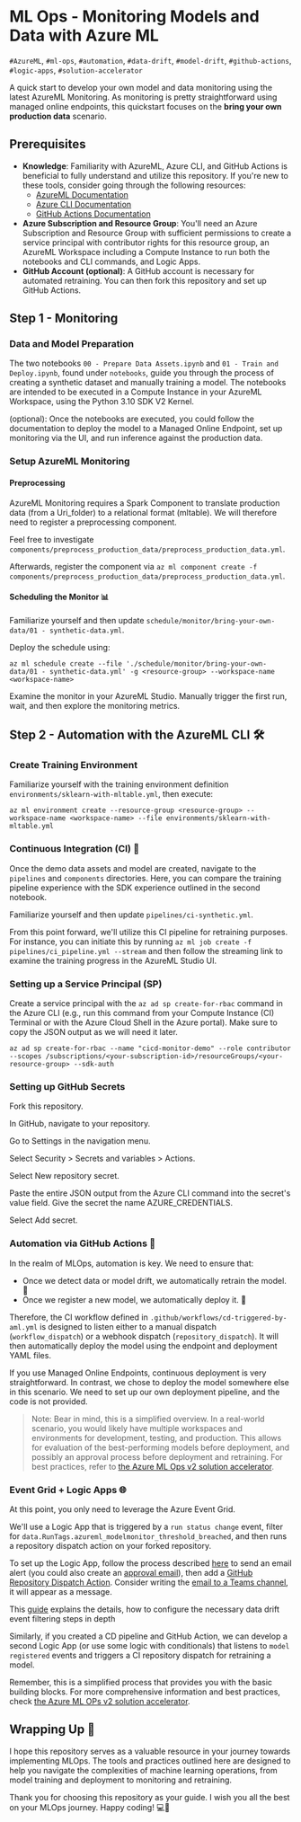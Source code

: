 # ML Ops - Monitoring Models and Data with Azure ML

`#AzureML`, `#ml-ops`, `#automation`, `#data-drift`, `#model-drift`, `#github-actions`, `#logic-apps`, `#solution-accelerator`

A quick start to develop your own model and data monitoring using the latest AzureML Monitoring. As monitoring is pretty straightforward using managed online endpoints, this quickstart focuses on the **bring your own production data** scenario.

## Prerequisites

- **Knowledge**: Familiarity with AzureML, Azure CLI, and GitHub Actions is beneficial to fully understand and utilize this repository. If you're new to these tools, consider going through the following resources:
  - [AzureML Documentation](https://docs.microsoft.com/en-us/azure/machine-learning/)
  - [Azure CLI Documentation](https://docs.microsoft.com/en-us/cli/azure/)
  - [GitHub Actions Documentation](https://docs.github.com/en/actions)
- **Azure Subscription and Resource Group**: You'll need an Azure Subscription and Resource Group with sufficient permissions to create a service principal with contributor rights for this resource group, an AzureML Workspace including a Compute Instance to run both the notebooks and CLI commands, and Logic Apps.
- **GitHub Account (optional)**: A GitHub account is necessary for automated retraining. You can then fork this repository and set up GitHub Actions.

## Step 1 - Monitoring

### Data and Model Preparation

The two notebooks `00 - Prepare Data Assets.ipynb` and `01 - Train and Deploy.ipynb`, found under `notebooks`, guide you through the process of creating a synthetic dataset and manually training a model. The notebooks are intended to be executed in a Compute Instance in your AzureML Workspace, using the Python 3.10 SDK V2 Kernel.

(optional): Once the notebooks are executed, you could follow the documentation to deploy the model to a Managed Online Endpoint, set up monitoring via the UI, and run inference against the production data.

### Setup AzureML Monitoring

#### Preprocessing

AzureML Monitoring requires a Spark Component to translate production data (from a Uri_folder) to a relational format (mltable). We will therefore need to register a preprocessing component.

Feel free to investigate `components/preprocess_production_data/preprocess_production_data.yml`.

Afterwards, register the component via `az ml component create -f components/preprocess_production_data/preprocess_production_data.yml`.

#### Scheduling the Monitor 📊

Familiarize yourself and then update `schedule/monitor/bring-your-own-data/01 - synthetic-data.yml`.

Deploy the schedule using:

`az ml schedule create --file './schedule/monitor/bring-your-own-data/01 - synthetic-data.yml' -g <resource-group> --workspace-name <workspace-name>`

Examine the monitor in your AzureML Studio. Manually trigger the first run, wait, and then explore the monitoring metrics.

## Step 2 - Automation with the AzureML CLI 🛠️

### Create Training Environment

Familiarize yourself with the training environment definition `environments/sklearn-with-mltable.yml`, then execute:

`az ml environment create --resource-group <resource-group> --workspace-name <workspace-name> --file environments/sklearn-with-mltable.yml`

### Continuous Integration (CI) 🔄

Once the demo data assets and model are created, navigate to the `pipelines` and `components` directories. Here, you can compare the training pipeline experience with the SDK experience outlined in the second notebook.

Familiarize yourself and then update `pipelines/ci-synthetic.yml`.

From this point forward, we'll utilize this CI pipeline for retraining purposes. For instance, you can initiate this by running `az ml job create -f pipelines/ci_pipeline.yml --stream` and then follow the streaming link to examine the training progress in the AzureML Studio UI.

### Setting up a Service Principal (SP)

Create a service principal with the `az ad sp create-for-rbac` command in the Azure CLI (e.g., run this command from your Compute Instance (CI) Terminal or with the Azure Cloud Shell in the Azure portal). Make sure to copy the JSON output as we will need it later.

`az ad sp create-for-rbac --name "cicd-monitor-demo" --role contributor --scopes /subscriptions/<your-subscription-id>/resourceGroups/<your-resource-group> --sdk-auth`

### Setting up GitHub Secrets

Fork this repository.

In GitHub, navigate to your repository.

Go to Settings in the navigation menu.

Select Security > Secrets and variables > Actions.

Select New repository secret.

Paste the entire JSON output from the Azure CLI command into the secret's value field. Give the secret the name AZURE_CREDENTIALS.

Select Add secret.

### Automation via GitHub Actions 🤖

In the realm of MLOps, automation is key. We need to ensure that:

- Once we detect data or model drift, we automatically retrain the model. 🔄
- Once we register a new model, we automatically deploy it. 🚀

Therefore, the CI workflow defined in `.github/workflows/cd-triggered-by-aml.yml` is designed to listen either to a manual dispatch (`workflow_dispatch`) or a webhook dispatch (`repository_dispatch`). It will then automatically deploy the model using the endpoint and deployment YAML files.

If you use Managed Online Endpoints, continuous deployment is very straightforward. In contrast, we chose to deploy the model somewhere else in this scenario. We need to set up our own deployment pipeline, and the code is not provided.

> Note: Bear in mind, this is a simplified overview. In a real-world scenario, you would likely have multiple workspaces and environments for development, testing, and production. This allows for evaluation of the best-performing models before deployment, and possibly an approval process before deployment and retraining. For best practices, refer to [the Azure ML Ops v2 solution accelerator](aka.ms/MLopsv2).

### Event Grid + Logic Apps 🌐

At this point, you only need to leverage the Azure Event Grid.

We'll use a Logic App that is triggered by a `run status change` event, filter for `data.RunTags.azureml_modelmonitor_threshold_breached`, and then runs a repository dispatch action on your forked repository.

To set up the Logic App, follow the process described [here](https://learn.microsoft.com/en-us/azure/machine-learning/how-to-use-event-grid?view=azureml-api-2#example-send-email-alerts) to send an email alert (you could also create an [approval email](https://learn.microsoft.com/en-us/connectors/outlook/#send-approval-email)), then add a [GitHub Repository Dispatch Action](https://learn.microsoft.com/en-us/connectors/github/#create-a-repository-dispatch-event-(preview)). Consider writing the [email to a Teams channel](https://support.microsoft.com/en-us/office/send-an-email-to-a-channel-in-microsoft-teams-d91db004-d9d7-4a47-82e6-fb1b16dfd51e), it will appear as a message.

This [guide](https://learn.microsoft.com/en-us/azure/machine-learning/how-to-monitor-model-performance?view=azureml-api-2&tabs=azure-cli#integrate-azure-machine-learning-model-monitoring-with-azure-event-grid) explains the details, how to configure the necessary data drift event filtering steps in depth

Similarly, if you created a CD pipeline and GitHub Action, we can develop a second Logic App (or use some logic with conditionals) that listens to `model registered` events and triggers a CI repository dispatch for retraining a model.

Remember, this is a simplified process that provides you with the basic building blocks. For more comprehensive information and best practices, check [the Azure ML OPs v2 solution accelerator](aka.ms/MLopsv2).

## Wrapping Up 🎁

I hope this repository serves as a valuable resource in your journey towards implementing MLOps. The tools and practices outlined here are designed to help you navigate the complexities of machine learning operations, from model training and deployment to monitoring and retraining.

Thank you for choosing this repository as your guide. I wish you all the best on your MLOps journey. Happy coding! 💻🚀

